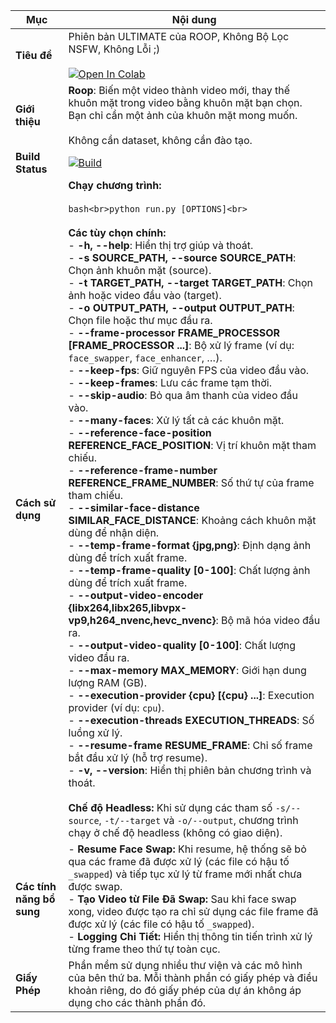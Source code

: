 | **Mục**                   | **Nội dung** |
|---------------------------|--------------|
| **Tiêu đề**               | Phiên bản ULTIMATE của ROOP, Không Bộ Lọc NSFW, Không Lỗi ;) <br><br> [![Open In Colab](https://colab.research.google.com/assets/colab-badge.svg)](https://colab.research.google.com/drive/1EzmbpQhvzd8RcRjqe2nkeN4fSE9ZY6EC#scrollTo=t1yPuhdySqCq) |
| **Giới thiệu**            | **Roop**: Biến một video thành video mới, thay thế khuôn mặt trong video bằng khuôn mặt bạn chọn. Bạn chỉ cần một ảnh của khuôn mặt mong muốn. <br><br>Không cần dataset, không cần đào tạo. |
| **Build Status**          | [![Build](https://github.com/kyousuke33/roop-nsfw/actions/workflows/ci.yml/badge.svg)](https://github.com/kyousuke33/roop-nsfw/actions/workflows/ci.yml) |
| **Cách sử dụng**          | **Chạy chương trình:**<br><br>```bash<br>python run.py [OPTIONS]<br>```<br><br>**Các tùy chọn chính:**<br>- **-h, --help**: Hiển thị trợ giúp và thoát.<br>- **-s SOURCE_PATH, --source SOURCE_PATH**: Chọn ảnh khuôn mặt (source).<br>- **-t TARGET_PATH, --target TARGET_PATH**: Chọn ảnh hoặc video đầu vào (target).<br>- **-o OUTPUT_PATH, --output OUTPUT_PATH**: Chọn file hoặc thư mục đầu ra.<br>- **--frame-processor FRAME_PROCESSOR [FRAME_PROCESSOR ...]**: Bộ xử lý frame (ví dụ: `face_swapper`, `face_enhancer`, …).<br>- **--keep-fps**: Giữ nguyên FPS của video đầu vào.<br>- **--keep-frames**: Lưu các frame tạm thời.<br>- **--skip-audio**: Bỏ qua âm thanh của video đầu vào.<br>- **--many-faces**: Xử lý tất cả các khuôn mặt.<br>- **--reference-face-position REFERENCE_FACE_POSITION**: Vị trí khuôn mặt tham chiếu.<br>- **--reference-frame-number REFERENCE_FRAME_NUMBER**: Số thứ tự của frame tham chiếu.<br>- **--similar-face-distance SIMILAR_FACE_DISTANCE**: Khoảng cách khuôn mặt dùng để nhận diện.<br>- **--temp-frame-format {jpg,png}**: Định dạng ảnh dùng để trích xuất frame.<br>- **--temp-frame-quality [0-100]**: Chất lượng ảnh dùng để trích xuất frame.<br>- **--output-video-encoder {libx264,libx265,libvpx-vp9,h264_nvenc,hevc_nvenc}**: Bộ mã hóa video đầu ra.<br>- **--output-video-quality [0-100]**: Chất lượng video đầu ra.<br>- **--max-memory MAX_MEMORY**: Giới hạn dung lượng RAM (GB).<br>- **--execution-provider {cpu} [{cpu} ...]**: Execution provider (ví dụ: `cpu`).<br>- **--execution-threads EXECUTION_THREADS**: Số luồng xử lý.<br>- **--resume-frame RESUME_FRAME**: Chỉ số frame bắt đầu xử lý (hỗ trợ resume).<br>- **-v, --version**: Hiển thị phiên bản chương trình và thoát.<br><br>**Chế độ Headless:** Khi sử dụng các tham số `-s/--source`, `-t/--target` và `-o/--output`, chương trình chạy ở chế độ headless (không có giao diện). |
| **Các tính năng bổ sung**| - **Resume Face Swap:** Khi resume, hệ thống sẽ bỏ qua các frame đã được xử lý (các file có hậu tố `_swapped`) và tiếp tục xử lý từ frame mới nhất chưa được swap.<br>- **Tạo Video từ File Đã Swap:** Sau khi face swap xong, video được tạo ra chỉ sử dụng các file frame đã được xử lý (các file có hậu tố `_swapped`).<br>- **Logging Chi Tiết:** Hiển thị thông tin tiến trình xử lý từng frame theo thứ tự toàn cục. |
| **Giấy Phép**           | Phần mềm sử dụng nhiều thư viện và các mô hình của bên thứ ba. Mỗi thành phần có giấy phép và điều khoản riêng, do đó giấy phép của dự án không áp dụng cho các thành phần đó. |
